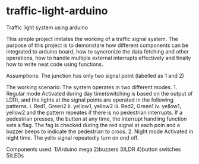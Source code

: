 # traffic-light-arduino
Traffic light system using arduino

This simple project imitates the working of a traffic signal system. The purpose of this project is to demonstare how different components can be integrated to arduino board, how to syncronize the data fetching and other operations, how to handle multiple external interrupts effectively and finally how to write neat code using functions.

Assumptions:
The junction has only two signal point (labelled as 1 and 2)

The working scenario:
The system operates in two different modes.
	1. Regular mode
		Activated during day time(switching is based on the output of LDR), and the lights at the signal points are operated in the following patterns.
			i. Red1, Green2
			ii. yellow1, yellow2
			iii. Red2, Green1
			iv. yellow1, yellow2
		and the pattern repeates if there is no pedestrian interrupts.
  		If a pedestrian presses, the butten at any time, the interrupt handling function sets a flag. The fag is checked during the red signal at each poin and a buzzer beeps to indicate the pedestrian to 		croos.
	2. Night mode
		Activated in night time. The yello signal repeatedly turn on ond off. 

Components used:
	1)Arduino mega
	2)buzzers
	3)LDR
	4)button switches
	5)LEDs
